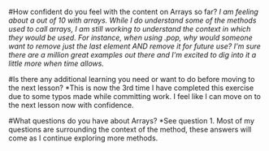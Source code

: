 #How confident do you feel with the content on Arrays so far?
*I am feeling about a  out of 10 with arrays. While I do understand some of the methods used to call arrays, I am still working to understand
the context in which they would be used. For instance, when using .pop, why would someone want to remove just the last element AND remove it for future use? I'm sure there are a million great examples out there and I'm excited to dig into it a little more when time allows.*

#Is there any additional learning you need or want to do before moving to the next lesson?
*This is now the 3rd time I have completed this exercise due to some typos made while committing work. I feel like I can move on to the next lesson now with confidence.

#What questions do you have about Arrays?
*See question 1. Most of my questions are surrounding the context of the method, these answers will come as I continue exploring more methods.
 
